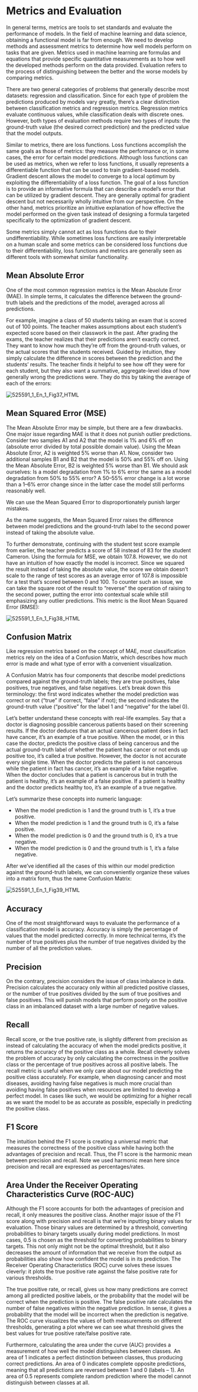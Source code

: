 # Metrics and Evaluation

In general terms, metrics are tools to set standards and evaluate the performance of models. In the field of machine learning and data science, obtaining a functional model is far from enough. We need to develop methods and assessment metrics to determine how well models perform on tasks that are given. Metrics used in machine learning are formulas and equations that provide specific quantitative measurements as to how well the developed methods perform on the data provided. Evaluation refers to the process of distinguishing between the better and the worse models by comparing metrics.

There are two general categories of problems that generally describe most datasets: regression and classification. Since for each type of problem the predictions produced by models vary greatly, there’s a clear distinction between classification metrics and regression metrics. Regression metrics evaluate continuous values, while classification deals with discrete ones. However, both types of evaluation methods require two types of inputs: the ground-truth value (the desired correct prediction) and the predicted value that the model outputs.

Similar to metrics, there are loss functions. Loss functions accomplish the same goals as those of metrics: they measure the performance or, in some cases, the error for certain model predictions. Although loss functions can be used as metrics, when we refer to loss functions, it usually represents a differentiable function that can be used to train gradient-based models. Gradient descent allows the model to converge to a local optimum by exploiting the differentiability of a loss function. The goal of a loss function is to provide an informative formula that can describe a model’s error that can be utilized by gradient descent. They are generally optimal for gradient descent but not necessarily wholly intuitive from our perspective. On the other hand, metrics prioritize an intuitive explanation of how effective the model performed on the given task instead of designing a formula targeted specifically to the optimization of gradient descent.

Some metrics simply cannot act as loss functions due to their undifferentiability. While sometimes loss functions are easily interpretable on a human scale and some metrics can be considered loss functions due to their differentiability, loss functions and metrics are generally seen as different tools with somewhat similar functionality.

## Mean Absolute Error

One of the most common regression metrics is the Mean Absolute Error (MAE). In simple terms, it calculates the difference between the ground-truth labels and the predictions of the model, averaged across all predictions.

For example, imagine a class of 50 students taking an exam that is scored out of 100 points. The teacher makes assumptions about each student’s expected score based on their classwork in the past. After grading the exams, the teacher realizes that their predictions aren’t exactly correct. They want to know how much they’re off from the ground-truth values, or the actual scores that the students received. Guided by intuition, they simply calculate the difference in scores between the prediction and the students’ results. The teacher finds it helpful to see how off they were for each student, but they also want a summative, aggregate-level idea of how generally wrong the predictions were. They do this by taking the average of each of the errors:

![525591_1_En_1_Fig37_HTML](https://user-images.githubusercontent.com/62965911/230722022-2a988ed5-46b7-4212-9124-6cabcabbde99.jpeg)

## Mean Squared Error (MSE)

The Mean Absolute Error may be simple, but there are a few drawbacks. One major issue regarding MAE is that it does not punish outlier predictions. Consider two samples A1 and A2 that the model is 1% and 6% off on (absolute error divided by total possible domain value). Using the Mean Absolute Error, A2 is weighted 5% worse than A1. Now, consider two additional samples B1 and B2 that the model is 50% and 55% off on. Using the Mean Absolute Error, B2 is weighted 5% worse than B1. We should ask ourselves: Is a model degradation from 1% to 6% error the same as a model degradation from 50% to 55% error? A 50–55% error change is a lot worse than a 1–6% error change since in the latter case the model still performs reasonably well.

We can use the Mean Squared Error to disproportionately punish larger mistakes.

As the name suggests, the Mean Squared Error raises the difference between model predictions and the ground-truth label to the second power instead of taking the absolute value.

To further demonstrate, continuing with the student test score example from earlier, the teacher predicts a score of 58 instead of 83 for the student Cameron. Using the formula for MSE, we obtain 107.8. However, we do not have an intuition of how exactly the model is incorrect. Since we squared the result instead of taking the absolute value, the score we obtain doesn’t scale to the range of test scores as an average error of 107.8 is impossible for a test that’s scored between 0 and 100. To counter such an issue, we can take the square root of the result to “reverse” the operation of raising to the second power, putting the error into contextual scale while still emphasizing any outlier predictions. This metric is the Root Mean Squared Error (RMSE):

![525591_1_En_1_Fig38_HTML](https://user-images.githubusercontent.com/62965911/230722211-5a0ddf07-3ef1-484a-b3fd-0ef555a2a5fa.jpeg)

## Confusion Matrix

Like regression metrics based on the concept of MAE, most classification metrics rely on the idea of a Confusion Matrix, which describes how much error is made and what type of error with a convenient visualization.

A Confusion Matrix has four components that describe model predictions compared against the ground-truth labels; they are true positives, false positives, true negatives, and false negatives. Let’s break down this terminology: the first word indicates whether the model prediction was correct or not (“true” if correct, “false” if not); the second indicates the ground-truth value (“positive” for the label 1 and “negative” for the label 0).

Let’s better understand these concepts with real-life examples. Say that a doctor is diagnosing possible cancerous patients based on their screening results. If the doctor deduces that an actual cancerous patient does in fact have cancer, it’s an example of a true positive. When the model, or in this case the doctor, predicts the positive class of being cancerous and the actual ground-truth label of whether the patient has cancer or not ends up positive too, it’s called a true positive. However, the doctor is not accurate every single time. When the doctor predicts the patient is not cancerous while the patient in fact has cancer, it’s an example of a false negative. When the doctor concludes that a patient is cancerous but in truth the patient is healthy, it’s an example of a false positive. If a patient is healthy and the doctor predicts healthy too, it’s an example of a true negative.

Let’s summarize these concepts into numeric language:
- When the model prediction is 1 and the ground truth is 1, it’s a true positive.
- When the model prediction is 1 and the ground truth is 0, it’s a false positive.
- When the model prediction is 0 and the ground truth is 0, it’s a true negative.
- When the model prediction is 0 and the ground truth is 1, it’s a false negative.

After we’ve identified all the cases of this within our model prediction against the ground-truth labels, we can conveniently organize these values into a matrix form, thus the name Confusion Matrix:

![525591_1_En_1_Fig39_HTML](https://user-images.githubusercontent.com/62965911/230722287-9be25aad-7666-4b55-9506-aa1b51c85c81.jpeg)

## Accuracy

One of the most straightforward ways to evaluate the performance of a classification model is accuracy. Accuracy is simply the percentage of values that the model predicted correctly. In more technical terms, it’s the number of true positives plus the number of true negatives divided by the number of all the prediction values.

## Precision

On the contrary, precision considers the issue of class imbalance in data. Precision calculates the accuracy only within all predicted positive classes, or the number of true positives divided by the sum of true positives and false positives. This will punish models that perform poorly on the positive class in an imbalanced dataset with a large number of negative values.

## Recall

Recall score, or the true positive rate, is slightly different from precision as instead of calculating the accuracy of when the model predicts positive, it returns the accuracy of the positive class as a whole. Recall cleverly solves the problem of accuracy by only calculating the correctness in the positive class or the percentage of true positives across all positive labels. The recall metric is useful when we only care about our model predicting the positive class accurately. For example, when diagnosing cancer and most diseases, avoiding having false negatives is much more crucial than avoiding having false positives when resources are limited to develop a perfect model. In cases like such, we would be optimizing for a higher recall as we want the model to be as accurate as possible, especially in predicting the positive class.

## F1 Score

The intuition behind the F1 score is creating a universal metric that measures the correctness of the positive class while having both the advantages of precision and recall. Thus, the F1 score is the harmonic mean between precision and recall. Note we used harmonic mean here since precision and recall are expressed as percentages/rates.

## Area Under the Receiver Operating Characteristics Curve (ROC-AUC)

Although the F1 score accounts for both the advantages of precision and recall, it only measures the positive class. Another major issue of the F1 score along with precision and recall is that we’re inputting binary values for evaluation. Those binary values are determined by a threshold, converting probabilities to binary targets usually during model predictions. In most cases, 0.5 is chosen as the threshold for converting probabilities to binary targets. This not only might not be the optimal threshold, but it also decreases the amount of information that we receive from the output as probabilities also show how confident the model is in its prediction. The Receiver Operating Characteristics (ROC) curve solves these issues cleverly: it plots the true positive rate against the false positive rate for various thresholds.

The true positive rate, or recall, gives us how many predictions are correct among all predicted positive labels, or the probability that the model will be correct when the prediction is positive. The false positive rate calculates the number of false negatives within the negative prediction. In sense, it gives a probability that the model will be incorrect when the prediction is negative. The ROC curve visualizes the values of both measurements on different thresholds, generating a plot where we can see what threshold gives the best values for true positive rate/false positive rate.

Furthermore, calculating the area under the curve (AUC) provides a measurement of how well the model distinguishes between classes. An area of 1 indicates a perfect distinction between classes, thus producing correct predictions. An area of 0 indicates complete opposite predictions, meaning that all predictions are reversed between 1 and 0 (labels – 1). An area of 0.5 represents complete random prediction where the model cannot distinguish between classes at all.